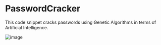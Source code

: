 # PasswordCracker
This code snippet cracks passwords using Genetic Algorithms in terms of Artificial Intelligence.

![image](https://user-images.githubusercontent.com/69761460/168425848-432d65ac-ca6f-4349-90f9-536e7b59fc13.png)

